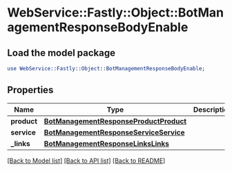 # WebService::Fastly::Object::BotManagementResponseBodyEnable

## Load the model package
```perl
use WebService::Fastly::Object::BotManagementResponseBodyEnable;
```

## Properties
Name | Type | Description | Notes
------------ | ------------- | ------------- | -------------
**product** | [**BotManagementResponseProductProduct**](BotManagementResponseProductProduct.md) |  | [optional] 
**service** | [**BotManagementResponseServiceService**](BotManagementResponseServiceService.md) |  | [optional] 
**_links** | [**BotManagementResponseLinksLinks**](BotManagementResponseLinksLinks.md) |  | [optional] 

[[Back to Model list]](../README.md#documentation-for-models) [[Back to API list]](../README.md#documentation-for-api-endpoints) [[Back to README]](../README.md)


